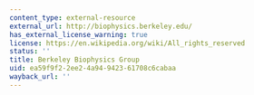 ```yaml
---
content_type: external-resource
external_url: http://biophysics.berkeley.edu/
has_external_license_warning: true
license: https://en.wikipedia.org/wiki/All_rights_reserved
status: ''
title: Berkeley Biophysics Group
uid: ea59f9f2-2ee2-4a94-9423-61708c6cabaa
wayback_url: ''
---
```

